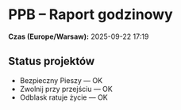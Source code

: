 # PPB – Raport godzinowy
**Czas (Europe/Warsaw):** 2025-09-22 17:19

## Status projektów
- Bezpieczny Pieszy — OK
- Zwolnij przy przejściu — OK
- Odblask ratuje życie — OK

